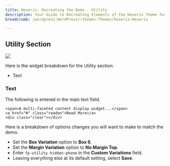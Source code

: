```yaml
---
title: Hexeris: Recreating the Demo - Utility
description: Your Guide to Recreating Elements of the Hexeris Theme for WordPress
breadcrumb: /wordpress:WordPress/!themes:Themes/hexeris:Hexeris

---
```


Utility Section
-----

![][demo]

Here is the widget breakdown for the Utility section:

* Text

### Text

The following is entered in the main text field.

~~~
<span>A multi-faceted content display widget...</span>
<a href="#" class="readon">Read More</a>
<div class="clear"></div>
~~~

Here is a breakdown of options changes you will want to make to match the demo.

* Set the **Box Variation** option to **Box 6**.
* Set the **Margin Variation** option to **No Margin Top**.
* Enter `fp-utility hidden-phone` in the **Custom Variations** field.
* Leaving everything else at its default setting, select **Save**.

[demo]: assets/demo_3.jpeg